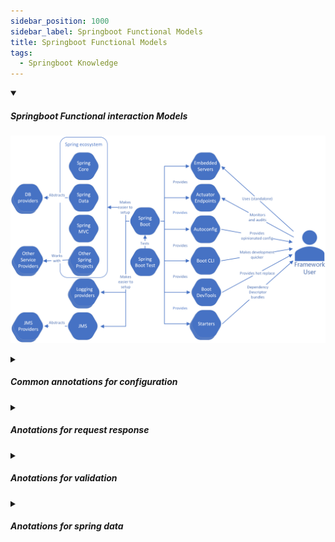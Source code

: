 ```yaml
---
sidebar_position: 1000
sidebar_label: Springboot Functional Models
title: Springboot Functional Models
tags:
  - Springboot Knowledge
---
```


<!-- https://brandfolder.com/workbench/extract-text-from-image -->
<!-- ![for root](/img/interviews/angular/forroot.png) -->

<details open>
<summary><h5>Springboot Functional interaction Models</h5></summary>

![Springboot Functional Models](/img/interviews/java/functional_model.png)

</details>

<details>
<summary><h5>Common annotations for configuration</h5></summary>

Some of the common annotations for configuration in Spring Boot are:

- `@SpringBootApplication`: This annotation is used on the main class of a Spring Boot application to ***enable auto-configuration, component scanning, and configuration properties*** support. It is equivalent to using `@Configuration`, `@EnableAutoConfiguration`, and `@ComponentScan` with their default attributes.
- `@EnableAutoConfiguration`: This annotation is used on a configuration class to enable auto-configuration of the Spring Application Context, attempting to guess and configure beans that you are likely to need. It works by ***scanning the classpath for certain classes or properties and creating beans accordingly***.
- `@Configuration`: This annotation is used on a class to ***indicate that this class is a configuration class*** which is a source of bean definitions. It ***allows us to use `@Bean` annotation to define beans manually and use `@ComponentScan`*** annotation to specify the base packages for component scanning.

Here are some examples of using these annotations in Java Spring Boot:

```java
// This is the main class, bootstrap Application here
@SpringBootApplication
public class MyApp {
    public static void main(String[] args) {
        SpringApplication.run(MyApp.class, args);
    }
}

// Define a configuration class and use @EnableAutoConfiguration
@Configuration
@EnableAutoConfiguration
public class MyConfig {
    // ...
}

// Define another configuration class and use @Configuration and @ComponentScan
@Configuration
@ComponentScan("com.example")
public class MyOtherConfig {
    // ...
}

// Define a bean manually and use @Bean
@Configuration
public class MyThirdConfig {
    @Bean
    public MyService myService() {
        return new MyService();
    }
}
```

In these examples, we have four configuration classes that use different annotations for configuration in Spring Boot. We also have a main class that uses @SpringBootApplication to launch the application.

</details>

<details>
<summary><h5>Anotations for request response</h5></summary>

- `@RequestMapping` is a Spring annotation that is used to ***map web requests to handler methods of MVC and REST controllers***. It can be applied to both class-level and method-level in a controller. You can specify the request path, method, parameters, headers, and media types that are supported by the handler method using @RequestMapping. Here is an example of how to use @RequestMapping at method-level:

```java
@RequestMapping(value = "/ex/foos", method = RequestMethod.GET)
@ResponseBody
public String getFoosBySimplePath() {
    return "Get some Foos";
}
```

- `@RestController` is used to ***mark a class as a controller*** that can handle RESTful requests. It is a combination of @Controller and @ResponseBody annotations, which means that the return value of the handler methods are automatically converted to JSON or XML and written to the response body. Here is an example of how to use @RestController:

```java
@RestController
@RequestMapping("/users")
public class UserController {

    @Autowired
    private UserService userService;

    @GetMapping("/{id}")
    public User getUserById(@PathVariable Long id) {
        return userService.getUserById(id);
    }
}
```

- `@RequestBody`: This annotation is used to map the HTTP request body to a Java object. It can be used as a parameter annotation in controller methods to automatically deserialize the JSON or XML payload into a Java object. For example:

```java
@PostMapping("/employees")
public ResponseEntity<EmployeeDTO> createEmployee(@RequestBody EmployeeRequest employeeRequest) {
    // ...
}
```

- `@ResponseBody`: This annotation is used to indicate that the return value of a controller method should be serialized into JSON or XML and written into the HTTP response body. It can be used as a method annotation or a class annotation for controllers. For example:

```java
@GetMapping("/employees/{id}")
@ResponseBody
public EmployeeDTO getEmployee(@PathVariable Long id) {
    // ...
}
```

- `@PathVariable`: This annotation is used to ***extract a part of the URL*** as a method parameter. It can be used in controller methods to bind a variable name in the URI template to a method parameter. For example:

```java
@GetMapping("/employees/{id}")
public ResponseEntity<EmployeeDTO> getEmployee(@PathVariable Long id) {
    // ...
}
```

- `@RequestParam`: This annotation is used to ***extract query parameters or form parameters from the request***. It can be used in controller methods to bind a request parameter name to a method parameter. For example:

```java
@GetMapping("/employees")
public ResponseEntity<List<EmployeeDTO>> getEmployees(@RequestParam String name) {
    // ...
}
```

- `@RequestHeader`: This annotation is used to ***extract header values from the request***. It can be used in controller methods to bind a header name to a method parameter. For example:

```java
@PostMapping("/employees")
public ResponseEntity<EmployeeDTO> createEmployee(@RequestHeader("Authorization") String token, @RequestBody EmployeeRequest employeeRequest) {
    // ...
}
```

- `@CookieValue`: This annotation is used to ***extract cookie values from the request***. It can be used in controller methods to bind a cookie name to a method parameter. For example:

```java
@GetMapping("/employees")
public ResponseEntity<List<EmployeeDTO>> getEmployees(@CookieValue("JSESSIONID") String sessionId) {
    // ...
}
```

- `@ModelAttribute`: This annotation is used to ***bind request parameters to an object***. It can be used as a parameter annotation or a method annotation in controller classes. For example:

```java
@PostMapping("/employees")
public String createEmployee(@ModelAttribute Employee employee, Model model) {
    // ...
}
```

- `@Valid`: This annotation is used to ***validate an object annotated with JSR-303 constraints***. It can be used in controller methods to trigger the validation of a method parameter or a return value. For example:

```java
@PostMapping("/employees")
public ResponseEntity<EmployeeDTO> createEmployee(@Valid @RequestBody EmployeeRequest employeeRequest) {
    // ...
}
```
</details>

<details>
<summary><h5>Anotations for validation</h5></summary>

- `@NotNull`: to check that a field is not null
- `@NotEmpty`: to check that a collection field is not empty
- `@NotBlank`: to check that a string field is not blank
- `@Min` and `@Max`: to check that a numeric field is within a range
- `@Pattern`: to check that a string field matches a regular expression
- `@Email`: to check that a string field is a valid email address

These annotations can be used on fields, getters, or constructors of a bean class. For example:

```java
public class User {

    @Email(message = "{user.email.invalid}")
    private String email;

    @NotBlank(message = "{user.name.blank}")
    private String name;

    // getters and setters
}
```

- To enable validation in Spring Boot, you need to add the spring-boot-starter-validation dependency to your project. You can also use the @Validated and @Valid annotations to trigger validation on method parameters or return values. For example:

```java
@RestController
@RequestMapping("/users")
public class UserController {

    @PostMapping
    public ResponseEntity<User> createUser(@Valid @RequestBody User user) {
        // save user and return response
    }
}
```

- How to create custom validation annotations: You can create your own validation annotations by defining an annotation interface with the `@Constraint` annotation and a validator class that implements the ConstraintValidator interface. For example:

```java
@Target({ElementType.FIELD}) // used to annotate fields only
@Retention(RetentionPolicy.RUNTIME) // retained during runtime and can be accessed by reflection
@Constraint(validatedBy = UniqueEmailValidator.class)
public @interface UniqueEmail {

    String message() default "Email already exists";

    Class<?>[] groups() default {};

    Class<? extends Payload>[] payload() default {};
}

```
```java
public class UniqueEmailValidator implements ConstraintValidator<UniqueEmail, String> {

    @Autowired
    private UserRepository userRepository;

    @Override
    public boolean isValid(String email, ConstraintValidatorContext context) {
        return email != null && !userRepository.existsByEmail(email);
    }
}

```
- How to validate nested objects or collections: You can use the @Valid annotation on nested objects or collections to cascade the validation to their fields. For example:

```java
public class Order {

    @NotNull
    private User user;

    @NotEmpty
    @Valid
    private List<Item> items;

    // getters and setters
}
```
</details>

<details>
<summary><h5>Anotations for spring data</h5></summary>

Here are some examples of using Spring Data Annotations in different scenarios:

- To **create a custom query** with a named parameter, you can use @Query and @Param annotations on a repository method. For example, to find a person by name using JPA, you can write:

```java
@Repository
interface PersonRepository extends JpaRepository<Person, Long> {

  @Query("FROM Person p WHERE p.name = :name")
  Person findByName(@Param("name") String name);
}
```

- To **create a base repository that provides common methods for all entities**, you can use @NoRepositoryBean annotation on an interface that extends CrudRepository. For example, to ***create a base repository that provides a findById method for all entities using JPA***, you can write:

```java
@NoRepositoryBean
interface MyUtilityRepository<T, ID extends Serializable> extends CrudRepository<T, ID> {

  Optional<T> findById(ID id);
}
```

- To **mark a field in an entity class as the primary key**, you can use `@Id` annotation. For example, to mark the id field as the primary key for a person entity using JPA, you can write:

```java
@Entity
class Person {

  @Id
  Long id;

  // other fields and methods
}
```

- To **mark a field in an entity class as transient**, meaning that it will ***not be persisted or retrieved by the data store engine***, you can use` @Transient` annotation. For example, to mark the age field as transient for a person entity using JPA, you can write:

```java
@Entity
class Person {

  // other fields and methods

  @Transient
  int age;
}
```

- **To enable auditing of an entity class**, meaning that it will ***automatically record who created or modified the entity*** and when, you can use `@CreatedBy`, `@LastModifiedBy`, `@CreatedDate`, and `@LastModifiedDate` annotations. For example, to enable auditing for a person entity using JPA, you can write:

```java
@Entity
@EntityListeners(AuditingEntityListener.class)
class Person {

  // other fields and methods

  @CreatedBy
  String createdBy;

  @LastModifiedBy
  String lastModifiedBy;

  @CreatedDate
  LocalDateTime createdDate;

  @LastModifiedDate
  LocalDateTime lastModifiedDate;
}
```
</details>
